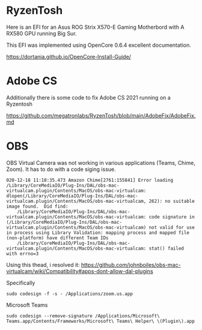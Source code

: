 # RyzenTosh
Here is an EFI for an Asus ROG Strix X570-E Gaming Motherbord with A RX580 GPU running Big Sur.

This EFI was implemented using OpenCore 0.6.4 excellent documentation.

https://dortania.github.io/OpenCore-Install-Guide/

# Adobe CS

Additionally there is some code to fix Adobe CS 2021 running on a Ryzentosh

https://github.com/megatronlabs/RyzenTosh/blob/main/AdobeFix/AdobeFix.md

# OBS

OBS Virtual Camera was not working in various applications (Teams, Chime, Zoom).  It has to do with a code siging issue.

```
020-12-18 11:18:35.473 Amazon Chime[2761:155841] Error loading /Library/CoreMediaIO/Plug-Ins/DAL/obs-mac-virtualcam.plugin/Contents/MacOS/obs-mac-virtualcam:  dlopen(/Library/CoreMediaIO/Plug-Ins/DAL/obs-mac-virtualcam.plugin/Contents/MacOS/obs-mac-virtualcam, 262): no suitable image found.  Did find:
	/Library/CoreMediaIO/Plug-Ins/DAL/obs-mac-virtualcam.plugin/Contents/MacOS/obs-mac-virtualcam: code signature in (/Library/CoreMediaIO/Plug-Ins/DAL/obs-mac-virtualcam.plugin/Contents/MacOS/obs-mac-virtualcam) not valid for use in process using Library Validation: mapping process and mapped file (non-platform) have different Team IDs
	/Library/CoreMediaIO/Plug-Ins/DAL/obs-mac-virtualcam.plugin/Contents/MacOS/obs-mac-virtualcam: stat() failed with errno=3

```

Using this thead, i resolved it:  https://github.com/johnboiles/obs-mac-virtualcam/wiki/Compatibility#apps-dont-allow-dal-plugins

Specifically

```
sudo codesign -f -s - /Applications/zoom.us.app
```
Microsoft Teams

```
sudo codesign --remove-signature /Applications/Microsoft\ Teams.app/Contents/Frameworks/Microsoft\ Teams\ Helper\ \(Plugin\).app 
```
